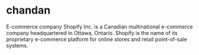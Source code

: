 # chandan
E-commerce company Shopify Inc. is a Canadian multinational e-commerce company headquartered in Ottawa, Ontario. Shopify is the name of its proprietary e-commerce platform for online stores and retail point-of-sale systems.
